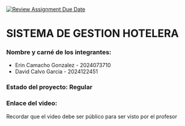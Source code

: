 [![Review Assignment Due Date](https://classroom.github.com/assets/deadline-readme-button-22041afd0340ce965d47ae6ef1cefeee28c7c493a6346c4f15d667ab976d596c.svg)](https://classroom.github.com/a/z8QVRgGr)
# SISTEMA DE GESTION HOTELERA
### Nombre y carné de los integrantes: 
- Erin Camacho Gonzalez - 2024073710
- David Calvo Garcia - 2024122451


### Estado del proyecto: Regular 
### Enlace del video:
Recordar que el video debe ser público para ser visto por el profesor

